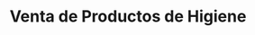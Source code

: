 ---
title: "Venta de Productos de Higiene"
url: /cochabamba/venta-de-productos-de-higiene/
shop: farmacia
---